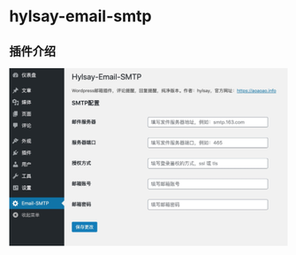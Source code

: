 # hylsay-email-smtp

## 插件介绍



![预览图](https://github.com/hylsay/hylsay-email-smtp/blob/master/assets/screenshot-1.png)

